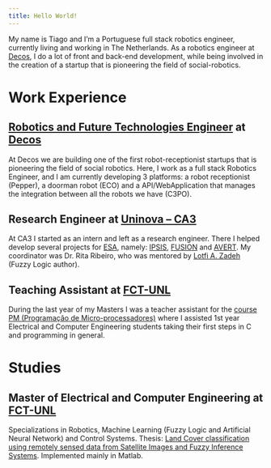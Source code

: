 ```yaml
---
title: Hello World!
---
```

My name is Tiago and I’m a Portuguese full stack robotics engineer, currently living and working in The Netherlands. As a robotics engineer at [Decos](https://www.decos.com "Decos' Homepage"), I do a lot of front and back-end development, while being involved in the creation of a startup that is pioneering the field of social-robotics.   

# Work Experience
## [Robotics and Future Technologies Engineer](/decos) at [Decos](https://www.decos.com "Decos' Homepage")
At Decos we are building one of the first robot-receptionist startups that is pioneering the field of social robotics. Here, I work as a full stack Robotics Engineer, and I am currently developing 3 platforms: a robot receptionist (Pepper), a doorman robot (ECO) and a API/WebApplication that manages the integration between all the robots we have (C3PO).

## Research Engineer at [Uninova – CA3](http://ca3-uninova.org "Uninova - CA3's Homepage")
At CA3 I started as an intern and left as a research engineer. There I helped develop several projects for [ESA](http://www.esa.int/ESA), namely: [IPSIS](http://ca3-uninova.org/project_ipsis), [FUSION](http://ca3-uninova.org/project_fusion) and [AVERT](http://ca3-uninova.org/project_avert).
My coordinator was Dr. Rita Ribeiro, who was mentored by [Lotfi A. Zadeh](https://en.wikipedia.org/wiki/Lotfi_A._Zadeh "Who is Zadeh?") (Fuzzy Logic author).

## Teaching Assistant at [FCT-UNL](http://www.fct.unl.pt/en "FCT-UNL's Homepage")
During the last year of my Masters I was a teacher assistant for the [course PM (Programação de Micro-processadores)](http://www.unl.pt/guia/2013/fct/UNLGI_getUC?uc=7777) where I assisted 1st year Electrical and Computer Engineering students taking their first steps in C and programming in general.

# Studies
## Master of Electrical and Computer Engineering at [FCT-UNL](http://www.fct.unl.pt/en "FCT-UNL's Homepage")
Specializations in Robotics, Machine Learning (Fuzzy Logic and Artificial Neural Network) and Control Systems.
Thesis: [Land Cover classification using remotely sensed data from Satellite Images and Fuzzy Inference Systems](http://ieeexplore.ieee.org/document/7555116/). Implemented mainly in Matlab.
